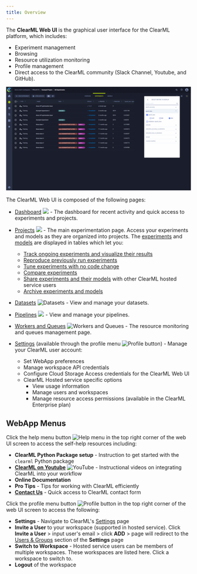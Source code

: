 ```yaml
---
title: Overview
---
```


The **ClearML Web UI** is the graphical user interface for the ClearML platform, which includes:
* Experiment management
* Browsing
* Resource utilization monitoring
* Profile management
* Direct access to the ClearML community (Slack Channel, Youtube, and GitHub).

![WebApp screenshots gif](../img/gif/webapp_screenshots.gif)


The ClearML Web UI is composed of the following pages:
* [Dashboard](webapp_home.md) <img src="/docs/latest/icons/ico-bars-homepage.svg" className="icon size-md space-sm" /> - 
  The dashboard for recent activity and quick access to experiments and projects.
* [Projects](webapp_projects_page.md) <img src="/docs/latest/icons/ico-bars-projects.svg" className="icon size-md space-sm" /> - 
  The main experimentation page. Access your experiments and models as they are organized into projects.
  The [experiments](webapp_exp_table.md) and [models](webapp_model_table.md) are displayed in tables
  which let you:
    * [Track ongoing experiments and visualize their results](webapp_exp_track_visual.md)
    * [Reproduce previously run experiments](webapp_exp_reproducing.md)
    * [Tune experiments with no code change](webapp_exp_tuning.md)
    * [Compare experiments](webapp_exp_comparing.md)
    * [Share experiments and their models](webapp_exp_sharing.md) with other ClearML hosted service users 
    * [Archive experiments and models](webapp_archiving.md)
* [Datasets](datasets/webapp_dataset_page.md) <img src="/docs/latest/icons/ico-side-bar-datasets.svg" alt="Datasets" className="icon size-md space-sm" /> - View and manage your datasets. 
* [Pipelines](pipelines/webapp_pipeline_page.md) <img src="/docs/latest/icons/pipelines.svg" className="icon size-md space-sm" /> - View and manage your pipelines.
* [Workers and Queues](webapp_workers_queues.md) <img src="/docs/latest/icons/ico-workers.svg" alt="Workers and Queues" className="icon size-md space-sm" /> - The resource monitoring and queues management page.
  
* [Settings](webapp_profile.md) (available through the profile menu <img src="/docs/latest/icons/ico-me.svg" alt="Profile button" className="icon size-lg space-sm" />) - 
  Manage your ClearML user account:
  * Set WebApp preferences
  * Manage workspace API credentials
  * Configure Cloud Storage Access credentials for the ClearML Web UI
  * ClearML Hosted service specific options
    * View usage information
    * Manage users and workspaces
    * Manage resource access permissions (available in the ClearML Enterprise plan)
  

## WebApp Menus 

Click the help menu button <img src="/docs/latest/icons/ico-help-outlined.svg" alt="Help menu" className="icon size-lg space-sm" />
in the top right corner of the web UI screen to access the self-help resources including: 
* **ClearML Python Package setup** - Instruction to get started with the `clearml` Python package
* **[ClearML on Youtube](https://www.youtube.com/c/ClearML/featured)** <img src="/docs/latest/icons/ico-youtube.svg" alt="YouTube" className="icon size-md" /> - Instructional videos on integrating ClearML into your workflow
* **Online Documentation**
* **Pro Tips** - Tips for working with ClearML efficiently
* **[Contact Us](https://clear.ml/contact-us)** - Quick access to ClearML contact form

Click the profile menu button <img src="/docs/latest/icons/ico-me.svg" alt="Profile button" className="icon size-lg space-sm" /> 
  in the top right corner of the web UI screen to access the following: 
* **Settings** - Navigate to ClearML's [Settings](webapp_profile.md) page
* **Invite a User** to your workspace (supported in hosted service). Click **Invite a User** > input user's 
email > click **ADD** > page will redirect to the [Users & Groups](webapp_profile.md#users--groups) section of 
  the **Settings** page 
* **Switch to Workspace** - Hosted service users can be members of multiple workspaces. These workspaces are listed here. 
  Click a workspace to switch to.
* **Logout** of the workspace 
